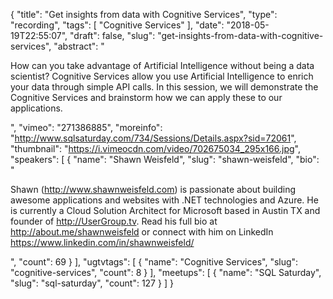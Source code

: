 {
  "title": "Get insights from data with Cognitive Services",
  "type": "recording",
  "tags": [
    "Cognitive Services"
  ],
  "date": "2018-05-19T22:55:07",
  "draft": false,
  "slug": "get-insights-from-data-with-cognitive-services",
  "abstract": "<p>How can you take advantage of Artificial Intelligence without being a data scientist? Cognitive Services allow you use Artificial Intelligence to enrich your data through simple API calls. In this session, we will demonstrate the Cognitive Services and brainstorm how we can apply these to our applications.</p>",
  "vimeo": "271386885",
  "moreinfo": "http://www.sqlsaturday.com/734/Sessions/Details.aspx?sid=72061",
  "thumbnail": "https://i.vimeocdn.com/video/702675034_295x166.jpg",
  "speakers": [
    {
      "name": "Shawn Weisfeld",
      "slug": "shawn-weisfeld",
      "bio": "<p>Shawn (http://www.shawnweisfeld.com) is passionate about building awesome applications and websites with .NET technologies and Azure. He is currently a Cloud Solution Architect for Microsoft based in Austin TX and founder of http://UserGroup.tv. Read his full bio at http://about.me/shawnweisfeld or connect with him on LinkedIn https://www.linkedin.com/in/shawnweisfeld/</p>",
      "count": 69
    }
  ],
  "ugtvtags": [
    {
      "name": "Cognitive Services",
      "slug": "cognitive-services",
      "count": 8
    }
  ],
  "meetups": [
    {
      "name": "SQL Saturday",
      "slug": "sql-saturday",
      "count": 127
    }
  ]
}